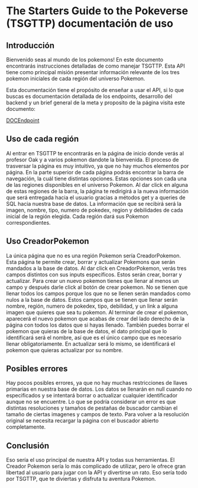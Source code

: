 #   The Starters Guide to the Pokeverse (TSGTTP) documentación de uso
##  Introducción
    
Bienvenido seas al mundo de los pokemons!
En este documento encontrarás instrucciones detalladas de como manejar TSGTTP.
Esta API tiene como principal misión presentar información relevante de los tres pokemon iniciales de cada región del universo Pokemon.

Esta documentación tiene el propósito de enseñar a usar el API, si lo que buscas es documentación detallada de los endpoints, desarrollo del backend y un brief general de la meta y proposito de la página visita este documento:

[DOCEndpoint](https://docs.google.com/document/d/1_3CfhvdnrNXnW1qELptUPVO7yivXF_CAEbHgiByLbVU/edit#)


## Uso de cada región

Al entrar en TSGTTP te encontrarás en la página de inicio donde verás al profesor Oak y a varios pokemon dandote la bienvenida.
El proceso de trasversar la página es muy intuitivo, ya que no hay muchos elementos por página. En la parte superior de cada página podrás
encontrar la barra de navegación, la cuál tiene distintas opciones. Estas opciones son cada una de las regiones disponibles en el universo Pokemon.
Al dar click en alguna de estas regiones de la barra, la página te redirigirá a la nueva información que será entregada hacia el usuario gracias a métodos
get y a queries de SQL hacia nuestra base de datos. La información que se recibirá será la imagen, nombre, tipo, numero de pokedex, region y debilidades de cada inicial de la región elegida. Cada región dará sus Pokemon correspondientes.

## Uso CreadorPokemon

La única página que no es una región Pokemon sería CreadorPokemon. Esta página te permite crear, borrar y actualizar Pokemons que serán mandados a la base de datos.
Al dar click en CreadorPokemon, verás tres campos distintos con sus inputs específicos. Estos serán crear, borrar y actualizar. Para crear un nuevo pokemon tienes que llenar al menos un campo y después darle click al botón de crear pokemon. No se tienen que llenar todos los campos porque los que no se llenen serán mandados como nulos a la base de datos. Estos campos que se tienen que llenar serán nombre, región, numero de pokedex, tipo, debilidad, y un link a alguna imagen que quieres que sea tu pokemon. Al terminar de crear el pokemon, aparecerá el nuevo pokemon que acabas de crear del lado derecho de la página con todos los datos que si hayas llenado. También puedes borrar el pokemon que quieras de la base de datos, el dato principal que lo identificará será el nombre, así que es el único campo que es necesario llenar obligatoriamente. En actualizar será lo mismo, se identificará el pokemon que quieras actualizar por su nombre. 

## Posibles errores

Hay pocos posibles errores, ya que no hay muchas restricciones de llaves primarias en nuestra base de datos. Los datos se llenarán en null cuando no especificados y se intentará borrar o actualizar cualquier identificador aunque no se encuentre. Lo que se podría considerar un error es que distintas resoluciones y tamaños de pestañas de buscador cambian el tamaño de ciertas imagenes y campos de texto. Para volver a la resolución original se necesita recargar la página con el buscador abierto completamente.

## Conclusión

Eso sería el uso principal de nuestra API y todas sus herramientas. El Creador Pokemon sería lo más complicado de utilizar, pero le ofrece gran libertad al usuario para jugar con la API y divertirse un rato. Eso sería todo por TSGTTP, que te diviertas y disfruta tu aventura Pokemon.


